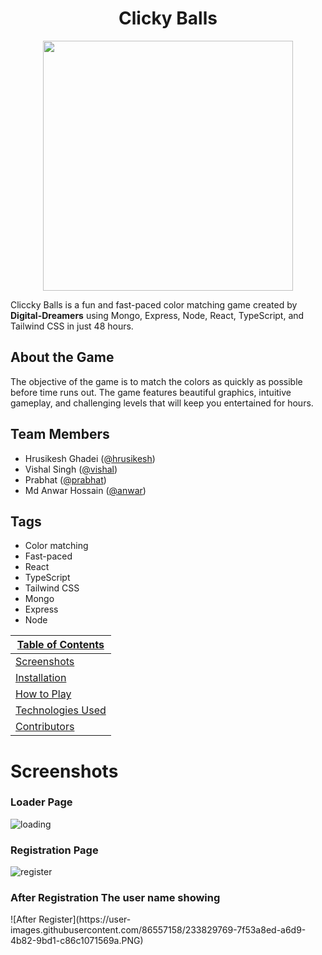 <div align="center"><h1>Clicky Balls</h1></div>


<p align="center"><img src="https://user-images.githubusercontent.com/86557158/230982198-dd56e6c5-f862-4135-89ae-5b8ab8fc3bc8.png" width="400"></p>

Cliccky Balls is a fun and fast-paced color matching game created by **Digital-Dreamers** using Mongo, Express, Node, React, TypeScript, and Tailwind CSS in just 48 hours. 

## About the Game

The objective of the game is to match the colors as quickly as possible before time runs out. The game features beautiful graphics, intuitive gameplay, and challenging levels that will keep you entertained for hours.

## Team Members

- Hrusikesh Ghadei ([@hrusikesh](https://github.com/hrusikesh8280))
- Vishal Singh ([@vishal](https://github.com/vishal-git9))
- Prabhat ([@prabhat](https://github.com/ParbhatKataria1))
- Md Anwar Hossain ([@anwar](https://github.com/anwarjitme))

## Tags

- Color matching
- Fast-paced
- React
- TypeScript
- Tailwind CSS
- Mongo
- Express
- Node

| [Table of Contents](#table-of-contents) |
| ------- |
| [Screenshots](#screenshots) |
| [Installation](#installation) |
| [How to Play](#how-to-play) |
| [Technologies Used](#technologies-used) |
| [Contributors](#contributors) |



<h1>Screenshots</h1>
<h3>Loader Page</h3>

![loading](https://user-images.githubusercontent.com/86557158/233829072-c8a80107-638a-423b-a8e0-ff47ef0593ef.PNG)
<h3>Registration Page</h3>

![register](https://user-images.githubusercontent.com/86557158/233829401-e4a54b81-455e-42ff-a866-233f489a7188.PNG)


<h3>After Registration The user name showing</h3>
![After Register](https://user-images.githubusercontent.com/86557158/233829769-7f53a8ed-a6d9-4b82-9bd1-c86c1071569a.PNG)










